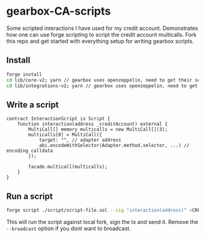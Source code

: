# gearbox-CA-scripts

Some scripted interactions I have used for my credit account.
Demonstrates how one can use forge scripting to script the credit account multicalls.
Fork this repo and get started with everything setup for writing gearbox scripts.

## Install

```bash
forge install
cd lib/core-v2; yarn // gearbox uses openzeppelin, need to get their source from npm
cd lib/integrations-v2; yarn // gearbox uses openzeppelin, need to get their source from npm
```

## Write a script

```solidity
contract InteractionScript is Script {
    function interaction(address _creditAccount) external {
        MultiCall[] memory multicalls = new MultiCall[](3);
        multicalls[0] = MultiCall({
            target: "", // adapter address
            abi.encodeWithSelector(Adapter.method.selector, ...) // encoding calldata
        });

        facade.multicall(multicalls);
    }
}
```

## Run a script

```bash
forge script ./script/script-file.sol --sig "interaction(address)" <CREDIT_ACCOUNT> --rpc-url https://eth.llamarpc.com --broadcast -vvvv --private-key <PRIVATE_KEY>
```

This will run the script against local fork, sign the tx and send it.
Remove the `--broadcast` option if you dont want to broadcast.
